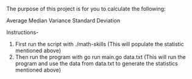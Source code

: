 The purpose of this project is for you to calculate the following:

Average
Median
Variance
Standard Deviation

Instructions-

1. First run the script with ./math-skills (This will populate the statistic mentioned above)
2. Then run the program with go run main.go data.txt (This will run the program and use the data from data.txt to generate the statistics mentioned above)
